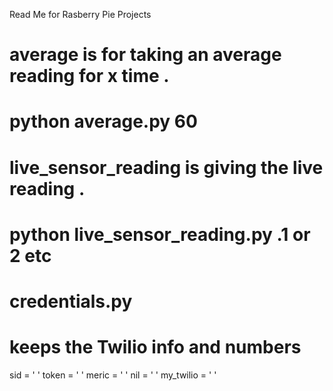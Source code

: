 Read Me for Rasberry Pie Projects

# average is for taking an average reading for x time .
# python average.py 60

# live_sensor_reading is giving the live reading .
# python live_sensor_reading.py .1 or 2 etc

# credentials.py 
# keeps the Twilio info and numbers 

sid = '  '
token = '  '
meric = '  '
nil = '  '
my_twilio = '  '

##

